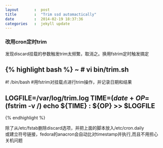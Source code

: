 ```yaml
---
layout       :  post
title        :  "Trim ssd automactically"
date         :  2014-02-19 18:37:36
categories   :  jekyll update
---
```

### 改用cron定时trim ###
发现discard挂载的参数触发trim太频繁，取消之。换用fstrim定时触发搞定

{% highlight bash %}
~ # vi bin/trim.sh
-----------------------
#! /bin/bash
#用fstrim对挂载点进行trim操作，并记录日期和结果

LOGFILE=/var/log/trim.log
TIME=$(date +%F)
OP=$(fstrim -v /)
echo ${TIME} : ${OP} >> $LOGFILE
-----------------------

{% endhighlight %}

除了从/etc/fstab删除discard选项，并把上面的脚本放入/etc/cron.daily  
或建立符号链接，fedora的anacron会自动比对timestamp并执行,而且不用担心关机问题
